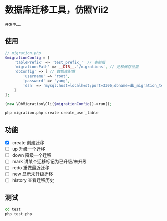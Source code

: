 # 数据库迁移工具，仿照Yii2
    开发中……

## 使用
```php
// migration.php
$migrationConfig = [
    'tablePrefix' => 'test_prefix_', // 表前缀
    'migrationsPath' => __DIR__.'/migrations', // 迁移储存位置
    'dbConfig' => [ // 数据库配置
        'username' => 'root',
        'password' => 'yang',
        'dsn' => 'mysql:host=localhost;port=3306;dbname=db_migration_test;charset=utf8',
    ]
];

(new \DbMigration\Cli($migrationConfig))->run();

```

```bash
php migration.php create create_user_table
```

## 功能
- [x] create   创建迁移
- [ ] up       升级一个迁移
- [ ] down     降级一个迁移
- [ ] mark     讲某个迁移标记为已升级/未升级
- [ ] redo     重做最近迁移
- [ ] new      显示未升级迁移
- [ ] history  查看迁移历史

## 测试
```bash
cd test
php test.php
```
